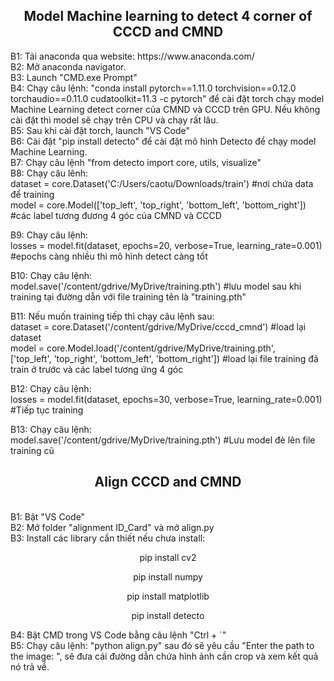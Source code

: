 <h2 align="center">Model Machine learning to detect 4 corner of CCCD and CMND</h2>
B1: Tải anaconda qua website: https://www.anaconda.com/</br>
B2: Mở anaconda navigator.</br>
B3: Launch "CMD.exe Prompt"</br>
B4: Chạy câu lệnh: "conda install pytorch==1.11.0 torchvision==0.12.0 torchaudio==0.11.0 cudatoolkit=11.3 -c pytorch" để cài đặt torch chạy model Machine Learning detect corner của CMND và CCCD trên GPU. Nếu không cài đặt thì model sẽ chạy trên CPU và chạy rất lâu.</br>
B5: Sau khi cài đặt torch, launch "VS Code"</br>
B6: Cài đặt "pip install detecto" để cài đặt mô hình Detecto để chạy model Machine Learning.</br>
B7: Chạy câu lệnh "from detecto import core, utils, visualize"</br>
B8: Chạy câu lênh:</br>
	dataset = core.Dataset('C:/Users/caotu/Downloads/train')   					#nơi chứa data để training</br>
	model = core.Model(['top_left', 'top_right', 'bottom_left', 'bottom_right']) 		#các label tương đương 4 góc của CMND và CCCD</br>

B9: Chạy câu lệnh:</br>
	losses = model.fit(dataset, epochs=20, verbose=True, learning_rate=0.001)		#epochs càng nhiều thì mô hình detect càng tốt</br>

B10: Chạy câu lệnh:</br>
	model.save('/content/gdrive/MyDrive/training.pth')						#lưu model sau khi training tại đường dẫn với file training tên là "training.pth"</br>

B11: Nếu muốn training tiếp thì chạy câu lệnh sau:</br>
	dataset = core.Dataset('/content/gdrive/MyDrive/cccd_cmnd')					#load lại dataset</br>
	model = core.Model.load('/content/gdrive/MyDrive/training.pth',</br>
		['top_left', 'top_right', 'bottom_left', 'bottom_right'])				#load lại file training đã train ở trước và các label tương ứng 4 góc</br>

B12: Chạy câu lệnh:</br>
	losses = model.fit(dataset, epochs=30, verbose=True, learning_rate=0.001)		#Tiếp tục training</br>

B13: Chạy câu lệnh:</br>
	model.save('/content/gdrive/MyDrive/training.pth')						#Lưu model đè lên file training cũ</br>

<h2 align="center">Align CCCD and CMND</h2></br>
B1: Bật "VS Code"</br>
B2: Mở folder "alignment ID_Card" và mở align.py</br>
B3: Install các library cần thiết nếu chưa install:</br>
			<p align="center">pip install cv2</p>
			<p align="center">pip install numpy</p>
			<p align="center">pip install matplotlib</p>
			<p align="center">pip install detecto</p>
B4: Bật CMD trong VS Code bằng câu lệnh "Ctrl + `"</br>
B5: Chạy câu lệnh: "python align.py" sau đó sẽ yêu cầu "Enter the path to the image: ", sẽ đưa cái đường dẫn chứa hình ảnh cần crop và xem kết quả nó trả về.</br>
